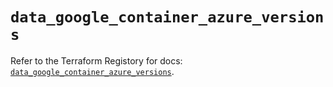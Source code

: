 # `data_google_container_azure_versions`

Refer to the Terraform Registory for docs: [`data_google_container_azure_versions`](https://registry.terraform.io/providers/hashicorp/google/5.2.0/docs/data-sources/container_azure_versions).
